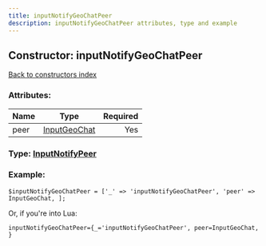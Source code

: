 ```yaml
---
title: inputNotifyGeoChatPeer
description: inputNotifyGeoChatPeer attributes, type and example
---
```

## Constructor: inputNotifyGeoChatPeer  
[Back to constructors index](index.md)



### Attributes:

| Name     |    Type       | Required |
|----------|:-------------:|---------:|
|peer|[InputGeoChat](../types/InputGeoChat.md) | Yes|



### Type: [InputNotifyPeer](../types/InputNotifyPeer.md)


### Example:

```
$inputNotifyGeoChatPeer = ['_' => 'inputNotifyGeoChatPeer', 'peer' => InputGeoChat, ];
```  

Or, if you're into Lua:  


```
inputNotifyGeoChatPeer={_='inputNotifyGeoChatPeer', peer=InputGeoChat, }

```


